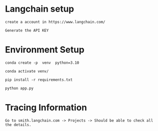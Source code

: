 # Langchain setup

    create a account in https://www.langchain.com/

    Generate the API KEY 

# Environment Setup

    conda create -p  venv  python=3.10 
    
    conda activate venv/
    
    pip install -r requirements.txt

    python app.py

# Tracing Information

    Go to smith.langchain.com -> Projects -> Should be able to check all the details.
